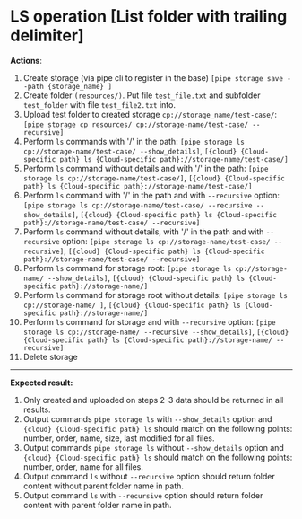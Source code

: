 # LS operation [List folder with trailing delimiter]

**Actions**:
1.	Create storage (via pipe cli to register in the base) `[pipe storage save --path {storage_name} ]`
2.	Create folder `(resources/)`. Put file `test_file.txt` and subfolder `test_folder` with file `test_file2.txt` into.
3.	Upload test folder to created storage `cp://storage_name/test-case/`: `[pipe storage cp resources/ cp://storage-name/test-case/ --recursive]`
4.	Perform `ls` commands with '/' in the path: `[pipe storage ls cp://storage-name/test-case/ --show_details]`, `[{cloud} {Cloud-specific path} ls {Cloud-specific path}://storage-name/test-case/]`
5.	Perform `ls` command without details and with '/' in the path: `[pipe storage ls cp://storage-name/test-case/]`, `[{cloud} {Cloud-specific path} ls {Cloud-specific path}://storage-name/test-case/]`
6.	Perform `ls` command with '/' in the path and with `--recursive` option: `[pipe storage ls cp://storage-name/test-case/ --recursive --show_details]`, `[{cloud} {Cloud-specific path} ls {Cloud-specific path}://storage-name/test-case/ --recursive]`
7.	Perform `ls` command without details, with '/' in the path and with `--recursive` option: `[pipe storage ls cp://storage-name/test-case/ --recursive]`, `[{cloud} {Cloud-specific path} ls {Cloud-specific path}://storage-name/test-case/ --recursive]`
8.	Perform `ls` command for storage root: `[pipe storage ls cp://storage-name/ --show_details]`, `[{cloud} {Cloud-specific path} ls {Cloud-specific path}://storage-name/]`
9.	Perform `ls` command for storage root without details: `[pipe storage ls cp://storage-name/ ]`, `[{cloud} {Cloud-specific path} ls {Cloud-specific path}://storage-name/]`
10.	Perform `ls` command for storage and with `--recursive` option: `[pipe storage ls cp://storage-name/ --recursive --show_details]`, `[{cloud} {Cloud-specific path} ls {Cloud-specific path}://storage-name/ --recursive]`
11.	Delete storage

***
**Expected result:**

1.	Only created and uploaded on steps 2-3 data should be returned in all results. 
2.	Output commands `pipe storage ls` with `--show_details` option and `{cloud} {Cloud-specific path} ls` should match on the following points: number, order, name, size, last modified for all files.
3.	Output commands `pipe storage ls` without `--show_details` option and `{cloud} {Cloud-specific path} ls` should match on the following points: number, order, name for all files.
4.	Output command `ls` without `--recursive` option should return folder content without parent folder name in path.
5.	Output command `ls` with `--recursive` option should return folder content with parent folder name in path.